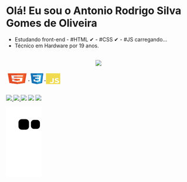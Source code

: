 # Olá! Eu sou o Antonio Rodrigo Silva Gomes de Oliveira

- Estudando front-end  -  #HTML ✔ - #CSS ✔ - #JS carregando...
- Técnico em Hardware por 19 anos.
<br>
  <div align="center">
  <a href="https://github.com/arsgoliveira">
  <img height="180em" src="https://github-readme-stats.vercel.app/api?username=arsgoliveira&show_icons=true&theme=dark&include_all_commits=true&count_private=true"/>
    </div>
    <div style="display: inline_block"> <br>
  <img align="center" alt="arsgoliveira-HTML" height="30" width="60" src="https://raw.githubusercontent.com/devicons/devicon/master/icons/html5/html5-original.svg">
  <img align="center" alt="arsgoliveira-CSS" height="30" width="40" src="https://raw.githubusercontent.com/devicons/devicon/master/icons/css3/css3-original.svg">
  <img align="center" alt="arsgoliveira-Js" height="30" width="40" src="https://raw.githubusercontent.com/devicons/devicon/master/icons/javascript/javascript-plain.svg">
</div>
  
  
  ##
  
  <div> 
    <a href="https://www.instagram.com/arsgoliveira/" target="_blank"><img src="https://img.shields.io/badge/Instagram-E4405F?style=for-the-badge&logo=instagram&logoColor=white"_blank">
 <a href="https://app.slack.com/client/T0241FHP31T/C024H6HNV2M" target="_blank"><img src="https://img.shields.io/badge/Slack-4A154B?style=for-the-badge&logo=slack&logoColor=white" target="_blank">
 <a href="https://discord.gg/#8265" target="_blank"><img src="https://img.shields.io/badge/Discord-7289DA?style=for-the-badge&logo=discord&logoColor=white" target="_blank"></a> 
  <a href = "mailto:argoliveira80@gmail.com"><img src="https://img.shields.io/badge/-Gmail-%23333?style=for-the-badge&logo=gmail&logoColor=white" target="_blank"></a>
  <a href="https://www.linkedin.com/in/antonio-rodrigo-gomes-de-oliveira-bb738134/" target="_blank"><img src="https://img.shields.io/badge/-LinkedIn-%230077B5?style=for-the-badge&logo=linkedin&logoColor=white" target="_blank"></a> 
 
  ![Snake animation](https://github.com/rafaballerini/rafaballerini/blob/output/github-contribution-grid-snake.svg)
 
</div>
